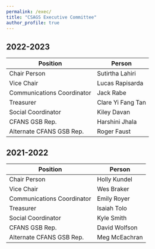 ```yaml
---
permalink: /exec/
title: "CSAGS Executive Committee"
author_profile: true
---
```


## 2022-2023

| Position                   | Person              | 
| -------------------------- | ------------------- | 
| Chair Person               | Sutirtha Lahiri     | 
| Vice Chair                 | Lucas Rapisarda     | 
| Communications Coordinator | Jack Rabe           | 
| Treasurer                  | Clare Yi Fang Tan   | 
| Social Coordinator         | Kiley Davan         | 
| CFANS GSB Rep.             | Harshini Jhala      |
| Alternate CFANS GSB Rep.   | Roger Faust         | 

## 2021-2022

| Position                   | Person              | 
| -------------------------- | ------------------- | 
| Chair Person               | Holly Kundel     | 
| Vice Chair                 | Wes Braker     | 
| Communications Coordinator | Emily Royer           | 
| Treasurer                  | Isaiah Tolo   | 
| Social Coordinator         | Kyle Smith         | 
| CFANS GSB Rep.             | David Wolfson      |
| Alternate CFANS GSB Rep.   | Meg McEachran         |